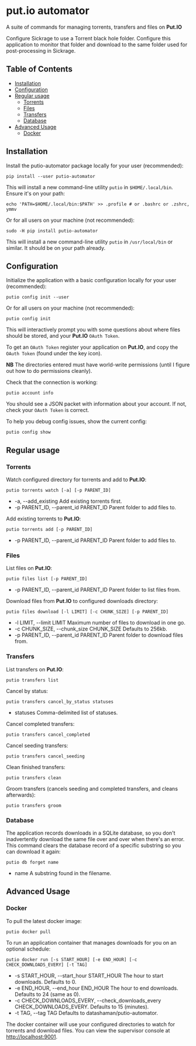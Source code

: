 # put.io automator

A suite of commands for managing torrents, transfers and files on **Put.IO**

Configure Sickrage to use a Torrent black hole folder. Configure this application to
monitor that folder and download to the same folder used for post-processing in Sickrage.

## Table of Contents

<!-- toc -->

* [Installation](#installation)
* [Configuration](#configuration)
* [Regular usage](#regular-usage)
  * [Torrents](#torrents)
  * [Files](#files)
  * [Transfers](#transfers)
  * [Database](#database)
* [Advanced Usage](#advanced-usage)
  * [Docker](#docker)

<!-- toc stop -->

## Installation

Install the putio-automator package locally for your user (recommended):

    pip install --user putio-automator

This will install a new command-line utility `putio` in `$HOME/.local/bin`. Ensure it's on your path:

    echo 'PATH=$HOME/.local/bin:$PATH' >> .profile # or .bashrc or .zshrc, ymmv

Or for all users on your machine (not recommended):

    sudo -H pip install putio-automator

This will install a new command-line utility `putio` in `/usr/local/bin` or similar. It should be on your path already.

## Configuration

Initialize the application with a basic configuration locally for your user (recommended):

    putio config init --user

Or for all users on your machine (not recommended):

    putio config init

This will interactively prompt you with some questions about where files should be stored, and your **Put.IO** `OAuth Token`.

To get an `OAuth Token` register your application on **Put.IO**, and copy the `OAuth Token` (found under the key icon).

**NB** The directories entered must have world-write permissions (until I figure out how to do permissions cleanly).

Check that the connection is working:

    putio account info

You should see a JSON packet with information about your account. If not, check your `OAuth Token` is correct.

To help you debug config issues, show the current config:

    putio config show

## Regular usage

### Torrents

Watch configured directory for torrents and add to **Put.IO**:

    putio torrents watch [-a] [-p PARENT_ID]

* -a, --add_existing
  Add existing torrents first.
* -p PARENT_ID, --parent_id PARENT_ID
  Parent folder to add files to.

Add existing torrents to **Put.IO**:

    putio torrents add [-p PARENT_ID]

* -p PARENT_ID, --parent_id PARENT_ID
  Parent folder to add files to.

### Files

List files on **Put.IO**:

    putio files list [-p PARENT_ID]

* -p PARENT_ID, --parent_id PARENT_ID
  Parent folder to list files from.

Download files from **Put.IO** to configured downloads directory:

    putio files download [-l LIMIT] [-c CHUNK_SIZE] [-p PARENT_ID]

* -l LIMIT, --limit LIMIT
  Maximum number of files to download in one go.
* -c CHUNK_SIZE, --chunk_size CHUNK_SIZE
  Defaults to 256kb.
* -p PARENT_ID, --parent_id PARENT_ID
  Parent folder to download files from.

### Transfers

List transfers on **Put.IO**:

    putio transfers list

Cancel by status:

    putio transfers cancel_by_status statuses

* statuses
  Comma-delimited list of statuses.

Cancel completed transfers:

    putio transfers cancel_completed

Cancel seeding transfers:

    putio transfers cancel_seeding

Clean finished transfers:

    putio transfers clean

Groom transfers (cancels seeding and completed transfers, and cleans afterwards):

    putio transfers groom

### Database

The application records downloads in a SQLite database, so you don't inadvertently download the same file over and over when there's an error. This command clears the database record of a specific substring so you can download it again:

    putio db forget name

* name
  A substring found in the filename.

## Advanced Usage

### Docker

To pull the latest docker image:

    putio docker pull

To run an application container that manages downloads for you on an optional schedule:

    putio docker run [-s START_HOUR] [-e END_HOUR] [-c CHECK_DOWNLOADS_EVERY] [-t TAG]

* -s START_HOUR, --start_hour START_HOUR
  The hour to start downloads. Defaults to 0.
* -e END_HOUR, --end_hour END_HOUR
  The hour to end downloads. Defaults to 24 (same as 0).
* -c CHECK_DOWNLOADS_EVERY, --check_downloads_every CHECK_DOWNLOADS_EVERY.
  Defaults to 15 (minutes).
* -t TAG, --tag TAG
  Defaults to datashaman/putio-automator.

The docker container will use your configured directories to watch for torrents and download files. You can view the supervisor console at [http://localhost:9001](http://localhost:9001).

